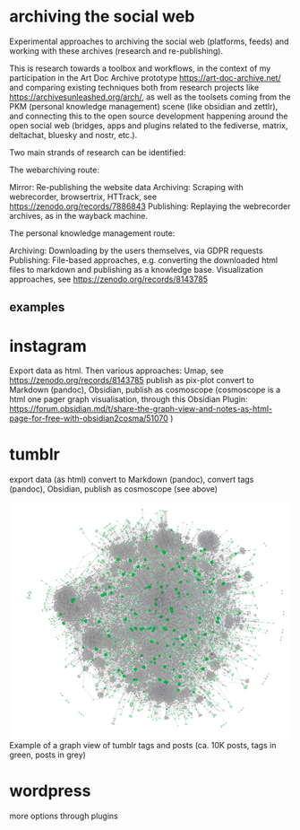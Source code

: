 # archiving the social web
Experimental approaches to archiving the social web (platforms, feeds) and working with these archives (research and re-publishing).

This is research towards a toolbox and workflows, in the context of my participation in the Art Doc Archive prototype https://art-doc-archive.net/ and comparing existing techniques both from research projects like https://archivesunleashed.org/arch/, as well as the toolsets coming from the PKM (personal knowledge management) scene (like obsidian and zettlr), and connecting this to the open source development happening around the open social web (bridges, apps and plugins related to the fediverse, matrix, deltachat, bluesky and nostr, etc.).

Two main strands of research can be identified:

The webarchiving route:

Mirror: Re-publishing the website data
Archiving: Scraping with webrecorder, browsertrix, HTTrack, see https://zenodo.org/records/7886843
Publishing: Replaying the webrecorder archives, as in the wayback machine.

The personal knowledge management route:

Archiving: Downloading by the users themselves, via GDPR requests
Publishing:
File-based approaches, e.g. converting the downloaded html files to markdown and publishing as a knowledge base.
Visualization approaches, see https://zenodo.org/records/8143785

## examples

# instagram
Export data as html.
Then various approaches:
Umap, see https://zenodo.org/records/8143785 publish as pix-plot
convert to Markdown (pandoc), Obsidian, publish as cosmoscope (cosmoscope is a html one pager graph visualisation, through this Obsidian Plugin: https://forum.obsidian.md/t/share-the-graph-view-and-notes-as-html-page-for-free-with-obsidian2cosma/51070 )

# tumblr
export data (as html)
convert to Markdown (pandoc), convert tags (pandoc), Obsidian, publish as cosmoscope (see above)

![dataviz](tumblr%20to%20obsidian.png)
Example of a graph view of tumblr tags and posts (ca. 10K posts, tags in green, posts in grey)

# wordpress
more options through plugins

